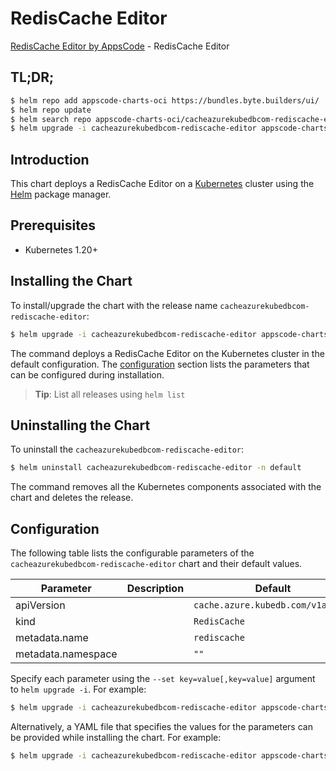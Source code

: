 # RedisCache Editor

[RedisCache Editor by AppsCode](https://appscode.com) - RedisCache Editor

## TL;DR;

```bash
$ helm repo add appscode-charts-oci https://bundles.byte.builders/ui/
$ helm repo update
$ helm search repo appscode-charts-oci/cacheazurekubedbcom-rediscache-editor --version=v0.8.0
$ helm upgrade -i cacheazurekubedbcom-rediscache-editor appscode-charts-oci/cacheazurekubedbcom-rediscache-editor -n default --create-namespace --version=v0.8.0
```

## Introduction

This chart deploys a RedisCache Editor on a [Kubernetes](http://kubernetes.io) cluster using the [Helm](https://helm.sh) package manager.

## Prerequisites

- Kubernetes 1.20+

## Installing the Chart

To install/upgrade the chart with the release name `cacheazurekubedbcom-rediscache-editor`:

```bash
$ helm upgrade -i cacheazurekubedbcom-rediscache-editor appscode-charts-oci/cacheazurekubedbcom-rediscache-editor -n default --create-namespace --version=v0.8.0
```

The command deploys a RedisCache Editor on the Kubernetes cluster in the default configuration. The [configuration](#configuration) section lists the parameters that can be configured during installation.

> **Tip**: List all releases using `helm list`

## Uninstalling the Chart

To uninstall the `cacheazurekubedbcom-rediscache-editor`:

```bash
$ helm uninstall cacheazurekubedbcom-rediscache-editor -n default
```

The command removes all the Kubernetes components associated with the chart and deletes the release.

## Configuration

The following table lists the configurable parameters of the `cacheazurekubedbcom-rediscache-editor` chart and their default values.

|     Parameter      | Description |                   Default                    |
|--------------------|-------------|----------------------------------------------|
| apiVersion         |             | <code>cache.azure.kubedb.com/v1alpha1</code> |
| kind               |             | <code>RedisCache</code>                      |
| metadata.name      |             | <code>rediscache</code>                      |
| metadata.namespace |             | <code>""</code>                              |


Specify each parameter using the `--set key=value[,key=value]` argument to `helm upgrade -i`. For example:

```bash
$ helm upgrade -i cacheazurekubedbcom-rediscache-editor appscode-charts-oci/cacheazurekubedbcom-rediscache-editor -n default --create-namespace --version=v0.8.0 --set apiVersion=cache.azure.kubedb.com/v1alpha1
```

Alternatively, a YAML file that specifies the values for the parameters can be provided while
installing the chart. For example:

```bash
$ helm upgrade -i cacheazurekubedbcom-rediscache-editor appscode-charts-oci/cacheazurekubedbcom-rediscache-editor -n default --create-namespace --version=v0.8.0 --values values.yaml
```
